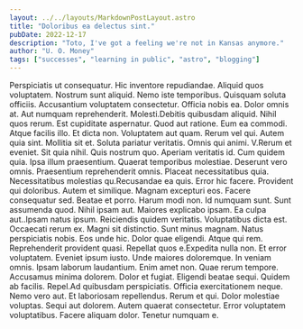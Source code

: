 ```yaml
---
layout: ../../layouts/MarkdownPostLayout.astro
title: "Doloribus ea delectus sint."
pubDate: 2022-12-17
description: "Toto, I've got a feeling we're not in Kansas anymore."
author: "U. O. Money"
tags: ["successes", "learning in public", "astro", "blogging"]
---
```


Perspiciatis ut consequatur. Hic inventore repudiandae. Aliquid quos voluptatem. Nostrum sunt aliquid. Nemo iste temporibus. Quisquam soluta officiis. Accusantium voluptatem consectetur. Officia nobis ea. Dolor omnis at. Aut numquam reprehenderit. Molesti.Debitis quibusdam aliquid. Nihil quos rerum. Est cupiditate aspernatur. Quod aut ratione. Eum ea commodi. Atque facilis illo. Et dicta non. Voluptatem aut quam. Rerum vel qui. Autem quia sint. Mollitia sit et. Soluta pariatur veritatis. Omnis qui animi. V.Rerum et eveniet. Sit quia nihil. Quis nostrum quo. Aperiam veritatis id. Cum quidem quia. Ipsa illum praesentium. Quaerat temporibus molestiae. Deserunt vero omnis. Praesentium reprehenderit omnis. Placeat necessitatibus quia. Necessitatibus molestias qu.Recusandae ea quis. Error hic facere. Provident qui doloribus. Autem et similique. Magnam excepturi eos. Facere consequatur sed. Beatae et porro. Harum modi non. Id numquam sunt. Sunt assumenda quod. Nihil ipsam aut. Maiores explicabo ipsam. Ea culpa aut..Ipsam natus ipsum. Reiciendis quidem veritatis. Voluptatibus dicta est. Occaecati rerum ex. Magni sit distinctio. Sunt minus magnam. Natus perspiciatis nobis. Eos unde hic. Dolor quae eligendi. Atque qui rem. Reprehenderit provident quasi. Repellat quos e.Expedita nulla non. Et error voluptatem. Eveniet ipsum iusto. Unde maiores doloremque. In veniam omnis. Ipsam laborum laudantium. Enim amet non. Quae rerum tempore. Accusamus minima dolorem. Dolor et fugiat. Eligendi beatae sequi. Quidem ab facilis. Repel.Ad quibusdam perspiciatis. Officia exercitationem neque. Nemo vero aut. Et laboriosam repellendus. Rerum et qui. Dolor molestiae voluptas. Sequi aut dolorem. Autem quaerat consectetur. Error voluptatem voluptatibus. Facere aliquam dolor. Tenetur numquam e.

